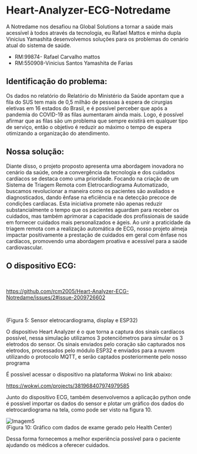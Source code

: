 # Heart-Analyzer-ECG-Notredame

A Notredame nos desafiou na Global Solutions a tornar a saúde mais acessível à todos através da tecnologia, eu Rafael Mattos e minha dupla Vinicius Yamashita desenvolvemos soluções para os problemas do cenário atual do sistema de saúde.

- RM:99874- Rafael Carvalho mattos
- RM:550908-Vinicius Santos Yamashita de Farias

## Identificação do problema:

Os dados no relatório do Relatório do Ministério da Saúde apontam que a fila do SUS tem mais de 0,5 milhão de pessoas à espera de cirurgias eletivas em 16 estados do Brasil, e é possível perceber que após a pandemia do COVID-19 as filas aumentaram ainda mais. Logo, é possível afirmar que as filas são um problema que sempre existirá em qualquer tipo de serviço, então o objetivo é reduzir ao máximo o tempo de espera otimizando a organização do atendimento.

## Nossa solução:
Diante disso, o projeto proposto apresenta uma abordagem inovadora no cenário da saúde, onde a convergência da tecnologia e dos cuidados cardíacos se destaca como uma prioridade. Focando na criação de um Sistema de Triagem Remota com Eletrocardiograma Automatizado, buscamos revolucionar a maneira como os pacientes são avaliados e diagnosticados, dando ênfase na eficiência e na detecção precoce de condições cardíacas. Esta iniciativa promete não apenas reduzir substancialmente o tempo que os pacientes aguardam para receber os cuidados, mas também aprimorar a capacidade dos profissionais de saúde em fornecer cuidados mais personalizados e ágeis. Ao unir a praticidade da triagem remota com a realização automática de ECG, nosso projeto almeja impactar positivamente a prestação de cuidados em geral com ênfase nos cardíacos, promovendo uma abordagem proativa e acessível para a saúde cardiovascular.


## O dispositivo ECG:
<br>

https://github.com/rcm2005/Heart-Analyzer-ECG-Notredame/issues/2#issue-2009726602

<br>

(Figura 5: Sensor eletrocardiograma, display e ESP32)

O dispositivo Heart Analyzer é o que torna a captura dos sinais cardíacos possível, nessa simulação utilizamos 3 potenciômetros para simular os 3 eletrodos do sensor. Os sinais enviados pelo coração são capturados nos eletrodos, processados pelo módulo ESP32 e enviados para a nuvem utilizando o protocolo MQTT, e serão captados posteriormente pelo nosso programa

É possível acessar o dispositivo na plataforma Wokwi no link abaixo:

https://wokwi.com/projects/381968407974979585


Junto do dispositivo ECG, também desenvolvemos a aplicação python onde é possível importar os dados do sensor e plotar um gráfico dos dados do eletrocardiograma na tela, como pode ser visto na figura 10. <br>


![Imagem5](https://github.com/rcm2005/ECG-Emulator-Notredame/assets/68041167/aade4a68-1d3e-4c7c-8e3a-019b939b98ab)
<br>
          (Figura 10: Gráfico com dados de exame gerado pelo Health Center)

Dessa forma fornecemos a melhor experiência possível para o paciente ajudando os médicos a oferecer cuidados.

